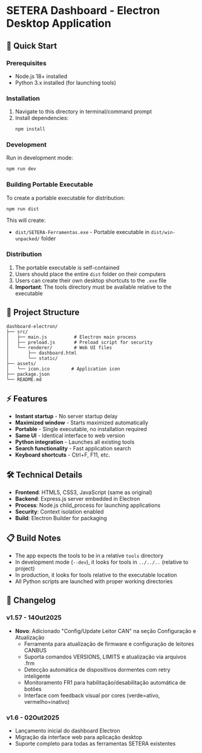 # SETERA Dashboard - Electron Desktop Application

## 🚀 Quick Start

### Prerequisites
- Node.js 18+ installed
- Python 3.x installed (for launching tools)

### Installation
1. Navigate to this directory in terminal/command prompt
2. Install dependencies:
   ```bash
   npm install
   ```

### Development
Run in development mode:
```bash
npm run dev
```

### Building Portable Executable

To create a portable executable for distribution:

```bash
npm run dist
```

This will create:
- `dist/SETERA-Ferramentas.exe` - Portable executable in `dist/win-unpacked/` folder

### Distribution

1. The portable executable is self-contained
2. Users should place the entire `dist` folder on their computers
3. Users can create their own desktop shortcuts to the `.exe` file
4. **Important**: The tools directory must be available relative to the executable

## 📁 Project Structure

```
dashboard-electron/
├── src/
│   ├── main.js          # Electron main process
│   ├── preload.js       # Preload script for security
│   └── renderer/        # Web UI files
│       ├── dashboard.html
│       └── static/
├── assets/
│   └── icon.ico        # Application icon
├── package.json
└── README.md
```

## ⚡ Features

- **Instant startup** - No server startup delay
- **Maximized window** - Starts maximized automatically
- **Portable** - Single executable, no installation required
- **Same UI** - Identical interface to web version
- **Python integration** - Launches all existing tools
- **Search functionality** - Fast application search
- **Keyboard shortcuts** - Ctrl+F, F11, etc.

## 🛠️ Technical Details

- **Frontend**: HTML5, CSS3, JavaScript (same as original)
- **Backend**: Express.js server embedded in Electron
- **Process**: Node.js child_process for launching applications
- **Security**: Context isolation enabled
- **Build**: Electron Builder for packaging

## 📋 Build Notes

- The app expects the tools to be in a relative `tools` directory
- In development mode (`--dev`), it looks for tools in `../../..` (relative to project)
- In production, it looks for tools relative to the executable location
- All Python scripts are launched with proper working directories

## 📝 Changelog

### v1.57 - 14Out2025
- **Novo**: Adicionado "Config/Update Leitor CAN" na seção Configuração e Atualização
  - Ferramenta para atualização de firmware e configuração de leitores CANBUS
  - Suporta comandos VERSIONS, LIMITS e atualização via arquivos .frm
  - Detecção automática de dispositivos dormentes com retry inteligente
  - Monitoramento FR1 para habilitação/desabilitação automática de botões
  - Interface com feedback visual por cores (verde=ativo, vermelho=inativo)

### v1.6 - 02Out2025
- Lançamento inicial do dashboard Electron
- Migração da interface web para aplicação desktop
- Suporte completo para todas as ferramentas SETERA existentes